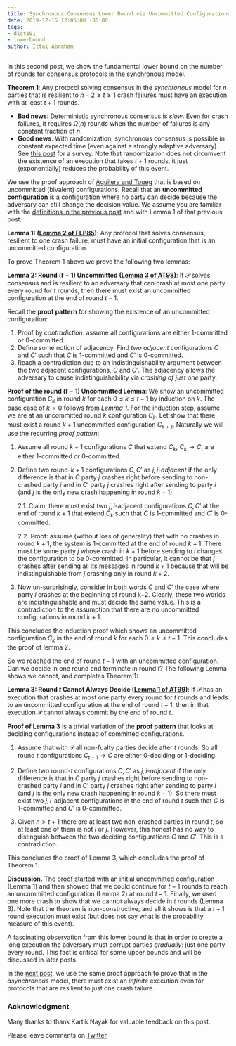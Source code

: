 ```yaml
---
title: Synchronous Consensus Lower Bound via Uncommitted Configurations
date: 2019-12-15 12:05:00 -05:00
tags:
- dist101
- lowerbound
author: Ittai Abraham
---
```


In this second post, we show the fundamental lower bound on the number of rounds for consensus protocols in the synchronous model.

**Theorem 1**: Any protocol solving consensus in the *synchronous* model for $n$ parties that is resilient to $n-2 \geq t \geq 1$ crash failures must have an execution with at least $t+1$ rounds.


* **Bad news**: Deterministic synchronous consensus is *slow*. Even for crash failures, it requires $\Omega(n)$ rounds when the number of failures is any constant fraction of $n$.
* **Good news**: With randomization, synchronous consensus is possible in constant expected time (even against a strongly adaptive adversary). See [this post](https://decentralizedthoughts.github.io/2019-11-11-authenticated-synchronous-bft/) for a survey. Note that randomization does not circumvent the existence of an execution that takes $t+1$ rounds, it just (exponentially) reduces the probability of this event.


We use the proof approach of [Aguilera and Toueg](https://ecommons.cornell.edu/bitstream/handle/1813/7355/98-1701.pdf?sequence=1&isAllowed=y) that is based on uncommitted (bivalent) configurations. Recall that an **uncommitted configuration** is a configuration where no party can decide because the adversary can still change the decision value. We assume you are familiar with the [definitions in the previous post](https://decentralizedthoughts.github.io/2019-12-15-consensus-model-for-FLP/) and with  Lemma 1 of that previous post:

**Lemma 1: ([Lemma 2 of FLP85](https://lamport.azurewebsites.net/pubs/trans.pdf))**: Any protocol that solves consensus, resilient to one crash failure, must have an initial configuration that is an uncommitted configuration.


To prove Theorem 1 above we prove the following two lemmas:

**Lemma 2: Round $(t{-}1)$ Uncommitted ([Lemma 3 of AT98](https://ecommons.cornell.edu/bitstream/handle/1813/7355/98-1701.pdf?sequence=1&isAllowed=y))**: If $\mathcal{P}$ solves consensus and is resilient to an adversary that can crash at most one party every round for $t$ rounds, then there must exist an uncommitted configuration at the end of round $t{-}1$.

Recall the **proof pattern** for showing the existence of an uncommitted configuration:
1. Proof by *contradiction*: assume all configurations are either 1-committed or 0-committed.
2. Define some notion of adjacency. Find *two adjacent* configurations $C$ and $C'$ such that $C$ is 1-committed and $C'$ is 0-committed.
3. Reach a contradiction due to an indistinguishability argument between the two adjacent configurations, $C$ and $C'$. The adjacency allows the adversary to cause indistinguishability via *crashing of just one* party.


**Proof of the round $(t-1)$ Uncommitted Lemma**: We show an uncommitted configuration $C_k$ in round $k$ for each $0 \leq k \leq t-1$ by induction on $k$. The base case of $k=0$ follows from *Lemma 1*. For the induction step,  assume we are at an uncommitted round $k$ configuration $C_k$. Let show that there must exist a round $k+1$ uncommitted configuration $C_{k+1}$. Naturally we will use the recurring *proof pattern*:
1. Assume all round $k+1$ configurations $C$ that extend $C_k$,  $C_k \rightarrow C$,  are either 1-committed or 0-committed.
2. Define two round-$k+1$ configurations $C,C'$ as *$j,i$-adjacent* if the only difference is that in $C$ party $j$ crashes right before sending to non-crashed party $i$ and in $C'$ party $j$ crashes right after sending to party $i$ (and $j$ is the only new crash happening in round $k+1$).

    2.1. Claim: there must exist two $j,i$-adjacent configurations $C,C'$ at the end of round $k+1$ that extend $C_k$ such that $C$ is 1-committed and $C'$ is 0-committed.

    2.2. Proof: assume (without loss of generality) that with no crashes in round $k+1$, the system is 1-committed at the end of round $k+1$. There must be some party $j$ whose crash in $k+1$ before sending to $i$ changes the configuration to be 0-committed. In particular, it cannot be that $j$ crashes after sending all its messages in round $k+1$ because that will be indistinguishable from $j$ crashing only in round $k+2$.


3. Now un-surprisingly, consider in both words $C$ and $C'$ the case where party $i$ crashes at the beginning of round k+2. Clearly, these two worlds are indistinguishable and must decide the same value. This is a contradiction to the assumption that there are no uncommitted configurations in round $k+1$.

This concludes the induction proof which shows an uncommitted configuration $C_k$ in the end of round $k$ for each $0 \leq k \leq t-1$. This concludes the proof of lemma 2.


So we reached the end of round $t-1$ with an uncommitted configuration. Can we decide in one round and terminate in round $t$? The following Lemma shows we cannot, and completes Theorem 1:

**Lemma 3: Round $t$ Cannot Always Decide ([Lemma 1 of AT99](https://ecommons.cornell.edu/bitstream/handle/1813/7355/98-1701.pdf?sequence=1&isAllowed=y))**: If $\mathcal{P}$ has an execution that crashes at most one party every round for $t$ rounds and leads to an uncommitted configuration at the end of round $t-1$, then in that execution $\mathcal{P}$ cannot always commit by the end of round $t$.


**Proof of Lemma 3** is a trivial variation of the **proof pattern** that looks at deciding configurations instead of committed configurations.

1. Assume that with $\mathcal{P}$ all non-fualty parties decide after $t$ rounds. So all round $t$ configurations $C_{t-1} \rightarrow C$ are either 0-deciding or 1-deciding.

2. Define two round-$t$ configurations $C,C'$ as *$j,i$-adjacent* if the only difference is that in $C$ party $j$ crashes right before sending to non-crashed party $i$ and in $C'$ party $j$ crashes right after sending to party $i$ (and $j$ is the only new crash happening in round $k+1$).  So there must exist two $j,i$-adjacent configurations in the end of round $t$ such that $C$ is 1-committed and $C'$ is 0-committed.


3. Given $n>t+1$ there are at least two non-crashed parties in round $t$, so at least one of them is not $i$ or $j$. However, this honest has no way to distinguish between the two deciding configurations $C$ and $C'$. This is a contradiction.

This concludes the proof of Lemma 3, which concludes the proof of Theorem 1.

**Discussion.**
The proof started with an initial uncommitted configuration (Lemma 1) and then showed that we could continue for $t-1$ rounds to reach an uncommitted configuration (Lemma 2) at round $t-1$. Finally, we used one more crash to show that we cannot always decide in $t$ rounds (Lemma 3). Note that the theorem is non-constructive, and all it shows is that a $t+1$ round execution must exist (but does not say what is the probability measure of this event).

A fascinating observation from this lower bound is that in order to create a long execution the adversary must corrupt parties *gradually*: just one party every round. This fact is critical for some upper bounds and will be discussed in later posts.

In the [next post](https://decentralizedthoughts.github.io/2019-12-15-asynchrony-uncommitted-lower-bound/), we use the same proof approach to prove that in the *asynchronous* model, there must exist an *infinite* execution even for protocols that are resilient to just one crash failure.


### Acknowledgment
Many thanks to thank Kartik Nayak for valuable feedback on this post.



Please leave comments on [Twitter](https://twitter.com/ittaia/status/1206297946045767680?s=20)
